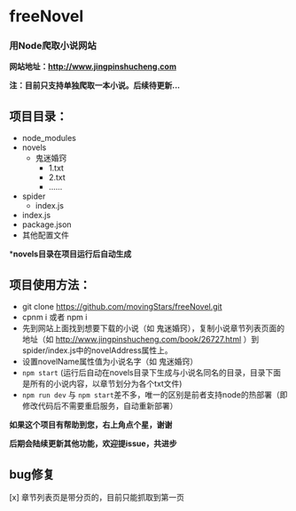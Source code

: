 # freeNovel
### 用Node爬取小说网站

**网站地址：http://www.jingpinshucheng.com**

**注：目前只支持单独爬取一本小说。后续待更新...**

**项目目录：**
-
- node_modules
- novels
    - 鬼迷婚窍
        - 1.txt
        - 2.txt
        - ......
- spider
    - index.js
- index.js
- package.json
- 其他配置文件

***novels目录在项目运行后自动生成**

**项目使用方法：**
- 
- git clone https://github.com/movingStars/freeNovel.git
- cpnm i  或者  npm i
- 先到网站上面找到想要下载的小说（如 鬼迷婚窍），复制小说章节列表页面的地址（如 http://www.jingpinshucheng.com/book/26727.html ）到spider/index.js中的novelAddress属性上。
- 设置novelName属性值为小说名字（如 鬼迷婚窍）
- `npm start` (运行后自动在novels目录下生成与小说名同名的目录，目录下面是所有的小说内容，以章节划分为各个txt文件)
- `npm run dev` 与 `npm start`差不多，唯一的区别是前者支持node的热部署（即修改代码后不需要重启服务，自动重新部署）


**如果这个项目有帮助到您，右上角点个星，谢谢**

**后期会陆续更新其他功能，欢迎提issue，共进步**



**bug修复**
-
[x] 章节列表页是带分页的，目前只能抓取到第一页
